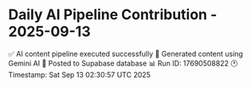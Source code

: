 # Daily AI Pipeline Contribution - 2025-09-13

✅ AI content pipeline executed successfully
🤖 Generated content using Gemini AI
💾 Posted to Supabase database
📊 Run ID: 17690508822
🕐 Timestamp: Sat Sep 13 02:30:57 UTC 2025
